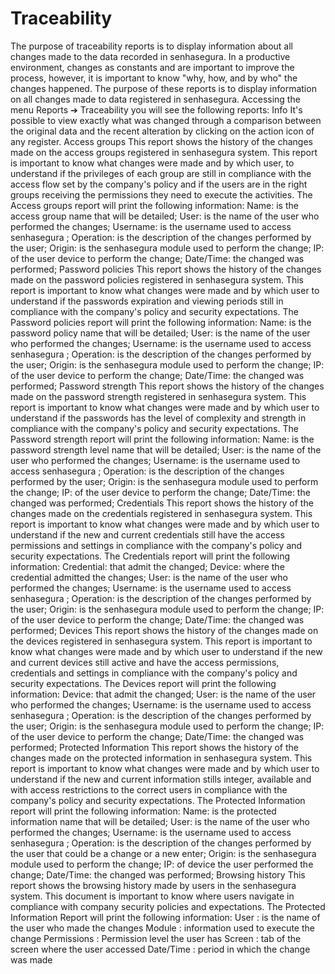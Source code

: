 # Traceability 

The purpose of traceability reports is to display information about all changes made to the data recorded in senhasegura.
In a productive environment, changes as constants and are important to improve the process,
however, it is important to know "why, how, and by who" the changes happened.
The purpose of these reports is to display information on all changes made to data registered in senhasegura. Accessing the menu 
Reports ➔ Traceability
 you will see the following reports:
Info
It's possible to view exactly what was changed through a comparison between the original data and the recent alteration by clicking on the action icon of any register.
Access groups
This report shows the history of the changes made on the access groups registered in
senhasegura system. This report is important to know what changes were made and by which user, to understand if the privileges of each group are still in compliance with the access flow set by the company's policy and if the users are in the right groups receiving the permissions they need to execute the activities.
The 
Access groups report
 will print the following information:
Name:
 is the access group name that will be detailed;
User:
 is the name of the user who performed the changes;
Username:
 is the username used to access senhasegura ;
Operation:
 is the description of the changes performed by the user;
Origin:
 is the senhasegura module used to perform the change;
IP:
 of the user device to perform the change;
Date/Time:
 the changed was performed;
Password policies
This report shows the history of the changes made on the password policies registered
in senhasegura system.
This report is important to know what changes were made and by which user to understand if the passwords expiration and viewing periods still in compliance with the company's 
policy
 and security expectations.
The 
Password policies report
 will print the following information:
Name:
 is the password policy name that will be detailed;
User:
 is the name of the user who performed the changes;
Username:
 is the username used to access senhasegura ;
Operation:
 is the description of the changes performed by the user;
Origin:
 is the senhasegura module used to perform the change;
IP:
 of the user device to perform the change;
Date/Time:
 the changed was performed;
Password strength
This report shows the history of the changes made on the password strength registered in senhasegura system. This report is important to know what changes were made and by which user to understand if the passwords has the level of complexity and strength in compliance with the company's 
policy
 and security expectations.
The 
Password strength report
 will print the following information:
Name:
 is the password strength level name that will be detailed;
User:
 is the name of the user who performed the changes;
Username:
 is the username used to access senhasegura ;
Operation:
 is the description of the changes performed by the user;
Origin:
 is the senhasegura module used to perform the change;
IP:
 of the user device to perform the change;
Date/Time:
 the changed was performed;
Credentials
This report shows the history of the changes made on the credentials registered in senhasegura system. This report is important to know what changes were made and by which user to understand if the new and current credentials still have the access permissions and settings in compliance with the company's 
policy
 and security expectations.
The 
Credentials report
 will print the following information:
Credential:
 that admit the changed;
Device:
 where the credential admitted the changes;
User:
 is the name of the user who performed the changes;
Username:
 is the username used to access senhasegura ;
Operation:
 is the description of the changes performed by the user;
Origin:
 is the senhasegura module used to perform the change;
IP:
 of the user device to perform the change;
Date/Time:
 the changed was performed;
Devices
This report shows the history of the changes made on the devices registered in
senhasegura system. This report is important to know what changes were made and by which user to understand if the new and current devices still active and have the access permissions, credentials and settings in compliance with the company's 
policy
 and security expectations.
The 
Devices report
 will print the following information:
Device:
 that admit the changed;
User:
 is the name of the user who performed the changes;
Username:
 is the username used to access senhasegura ;
Operation:
 is the description of the changes performed by the user;
Origin:
 is the senhasegura module used to perform the change;
IP:
 of the user device to perform the change;
Date/Time:
 the changed was performed;
Protected Information
This report shows the history of the changes made on the protected information in
senhasegura system. This report is important to know what changes were made and by which user to understand if the new and current information stills integer, available and with access restrictions to the correct users in compliance with the company's 
policy
 and security expectations.
The 
Protected Information report
 will print the following information:
Name:
 is the protected information name that will be detailed;
User:
 is the name of the user who performed the changes;
Username:
 is the username used to access senhasegura ;
Operation:
 is the description of the changes performed by the user that could be a change or a new enter;
Origin:
 is the senhasegura module used to perform the change;
IP:
 of device the user performed the change;
Date/Time:
 the changed was performed;
Browsing history
This report shows the browsing history made by users in the senhasegura system. This document is important to know where users navigate in compliance with company security policies and expectations.
The Protected Information Report will print the following information:
User
: is the name of the user who made the changes
Module
: information used to execute the change
Permissions
: Permission level the user has
Screen
: tab of the screen where the user accessed
Date/Time
: period in which the change was made